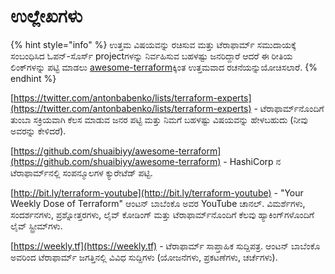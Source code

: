 # ಉಲ್ಲೇಖಗಳು

{% hint style="info" %}
ಉತ್ತಮ ವಿಷಯವನ್ನು ರಚಿಸುವ ಮತ್ತು ಟೆರಾಫಾರ್ಮ್ ಸಮುದಾಯಕ್ಕೆ ಸಂಬಂಧಿಸಿದ ಓಪನ್-ಸೊರ್ಸ್ projectಗಳನ್ನು ನಿರ್ವಹಿಸುವ ಬಹಳಷ್ಟು ಜನರಿದ್ದಾರೆ ಆದರೆ ಈ ರೀತಿಯ ಲಿಂಕ್‌ಗಳನ್ನು ಪಟ್ಟಿ ಮಾಡಲು [awesome-terraform](https://github.com/shuaibiyy/awesome-terraform)ಕ್ಕಿಂತ ಉತ್ತಮವಾದ ರಚನೆಯನ್ನುಯೋಚಿಸಲಾರೆ.
{% endhint %}

[https://twitter.com/antonbabenko/lists/terraform-experts](https://twitter.com/antonbabenko/lists/terraform-experts) - ಟೆರಾಫಾರ್ಮ್‌ನೊಂದಿಗೆ ತುಂಬಾ ಸಕ್ರಿಯವಾಗಿ ಕೆಲಸ ಮಾಡುವ ಜನರ ಪಟ್ಟಿ ಮತ್ತು ನಿಮಗೆ ಬಹಳಷ್ಟು ವಿಷಯವನ್ನು ಹೇಳಬಹುದು (ನೀವು ಅವರನ್ನು ಕೇಳಿದರೆ).

[https://github.com/shuaibiyy/awesome-terraform](https://github.com/shuaibiyy/awesome-terraform) - HashiCorp ನ ಟೆರಾಫಾರ್ಮ್‌ನಲ್ಲಿ ಸಂಪನ್ಮೂಲಗಳ ಕ್ಯುರೇಟೆಡ್ ಪಟ್ಟಿ.

[http://bit.ly/terraform-youtube](http://bit.ly/terraform-youtube) - "Your Weekly Dose of Terraform" ಆಂಟನ್ ಬಾಬೆಂಕೊ ಅವರ YouTube ಚಾನಲ್. ವಿಮರ್ಶೆಗಳು, ಸಂದರ್ಶನಗಳು, ಪ್ರಶ್ನೋತ್ತರಗಳು, ಲೈವ್ ಕೋಡಿಂಗ್ ಮತ್ತು ಟೆರಾಫಾರ್ಮ್‌ನೊಂದಿಗೆ ಕೆಲವು ಹ್ಯಾಕಿಂಗ್‌ಗಳೊಂದಿಗೆ ಲೈವ್ ಸ್ಟ್ರೀಮ್‌ಗಳು.

[https://weekly.tf](https://weekly.tf) - ಟೆರಾಫಾರ್ಮ್ ಸಾಪ್ತಾಹಿಕ ಸುದ್ದಿಪತ್ರ. ಆಂಟನ್ ಬಾಬೆಂಕೊ ಅವರಿಂದ ಟೆರಾಫಾರ್ಮ್ ಜಗತ್ತಿನಲ್ಲಿ ವಿವಿಧ ಸುದ್ದಿಗಳು (ಯೋಜನೆಗಳು, ಪ್ರಕಟಣೆಗಳು, ಚರ್ಚೆಗಳು).
